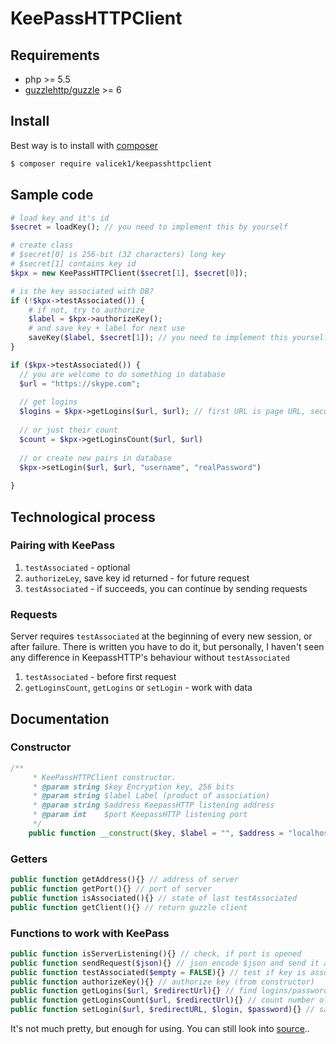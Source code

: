 # KeePassHTTPClient

## Requirements
 - php >= 5.5
 - [guzzlehttp/guzzle](https://github.com/guzzle/guzzle) >= 6
 
## Install

Best way is to install with [composer](https://getcomposer.org/)

```sh
$ composer require valicek1/keepasshttpclient
```

## Sample code

```php
# load key and it's id
$secret = loadKey(); // you need to implement this by yourself

# create class
# $secret[0] is 256-bit (32 characters) long key
# $secret[1] contains key id
$kpx = new KeePassHTTPClient($secret[1], $secret[0]);

# is the key associated with DB?
if (!$kpx->testAssociated()) {
	# if not, try to authorize
	$label = $kpx->authorizeKey();
	# and save key + label for next use
	saveKey($label, $secret[1]); // you need to implement this yourself
}

if ($kpx->testAssociated()) {
  // you are welcome to do something in database
  $url = "https://skype.com";
  
  // get logins
  $logins = $kpx->getLogins($url, $url); // first URL is page URL, second one is Submit url for "form"
  
  // or just their count
  $count = $kpx->getLoginsCount($url, $url)
   
  // or create new pairs in database
  $kpx->setLogin($url, $url, "username", "realPassword") 
 
}
```


## Technological process

### Pairing with KeePass
1. `testAssociated` - optional
2. `authorizeLey`, save key id returned - for future request
3. `testAssociated` - if succeeds, you can continue by sending requests

### Requests
Server requires `testAssociated` at the beginning of every new session, or after failure. There is written you have to do it, but personally, I haven't seen any difference in KeepassHTTP's behaviour without `testAssociated` 

1. `testAssociated` - before first request
2. `getLoginsCount`, `getLogins` or `setLogin` - work with data

## Documentation

### Constructor

```php
/**
	 * KeePassHTTPClient constructor.
	 * @param string $key Encryption key, 256 bits
	 * @param string $label Label (product of association)
	 * @param string $address KeepassHTTP listening address
	 * @param int    $port KeepassHTTP listening port
	 */
	public function __construct($key, $label = "", $address = "localhost", $port = 19455){}
```

### Getters

```php
public function getAddress(){} // address of server
public function getPort(){} // port of server
public function isAssociated(){} // state of last testAssociated
public function getClient(){} // return guzzle client
```

### Functions to work with KeePass
```php
public function isServerListening(){} // check, if port is opened
public function sendRequest($json){} // json encode $json and send it as request. Return json object of response
public function testAssociated($empty = FALSE){} // test if key is associated or server responding (empty = TRUE)
public function authorizeKey(){} // authorize key (from constructor)
public function getLogins($url, $redirectUrl){} // find logins/passwords for entered criteria.
public function getLoginsCount($url, $redirectUrl){} // count number of items for entered criteria
public function setLogin($url, $redirectURL, $login, $password){} // save login to KeePass DB
```

It's not much pretty, but enough for using. You can still look into [source](src/KeePassHTTPClient.php)..
